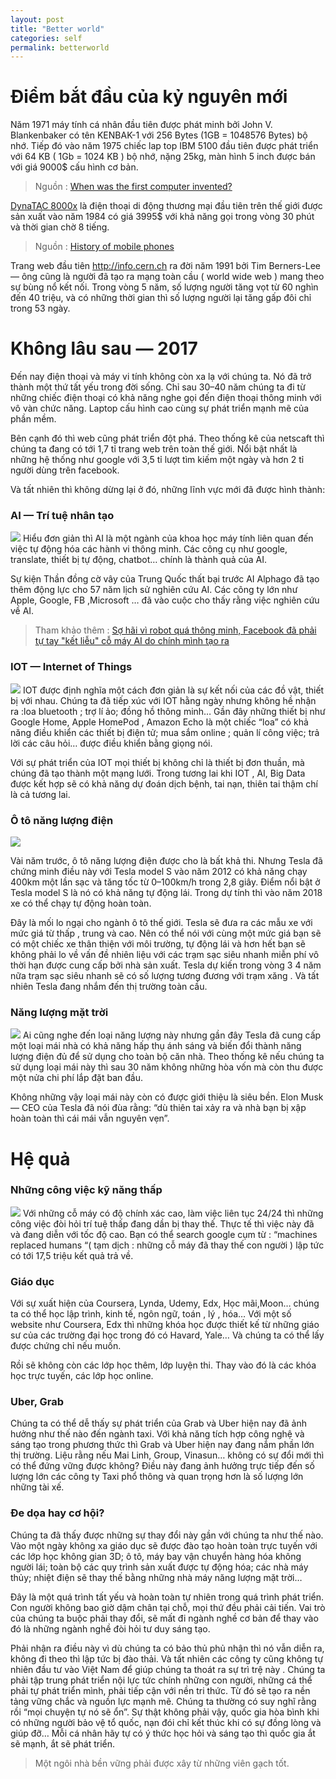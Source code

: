 ```yaml
---
layout: post
title: "Better world"
categories: self
permalink: betterworld
---
```


# Điểm bắt đầu của kỷ nguyên mới

Năm 1971 máy tính cá nhân đầu tiên được phát minh bởi John V. Blankenbaker có tên KENBAK-1 với 256 Bytes (1GB = 1048576 Bytes) bộ nhớ. Tiếp đó vào năm 1975 chiếc lap top IBM 5100 đầu tiên được phát triển với 64 KB ( 1Gb = 1024 KB ) bộ nhớ, nặng 25kg, màn hình 5 inch được bán với giá 9000\$ cấu hình cơ bản.

> Nguồn : [When was the first computer invented?](https://www.computerhope.com/issues/ch000984.htm)

[DynaTAC 8000x](https://en.wikipedia.org/wiki/Motorola_DynaTAC) là điện thoại di động thương mại đầu tiên trên thế giới được sản xuất vào năm 1984 có giá 3995\$ với khả năng gọi trong vòng 30 phút và thời gian chờ 8 tiếng.

> Nguồn : [History of mobile phones](https://en.wikipedia.org/wiki/History_of_mobile_phones)

Trang web đầu tiên http://info.cern.ch ra đời năm 1991 bởi Tim Berners-Lee — ông cũng là người đã tạo ra mạng toàn cầu ( world wide web ) mang theo sự bùng nổ kết nối. Trong vòng 5 năm, số lượng người tăng vọt từ 60 nghìn đến 40 triệu, và có những thời gian thì số lượng người lại tăng gấp đôi chỉ trong 53 ngày.

# Không lâu sau — 2017

Đến nay điện thoại và máy vi tính không còn xa lạ với chúng ta. Nó đã trở thành một thứ tất yếu trong đời sống. Chỉ sau 30–40 năm chúng ta đi từ những chiếc điện thoại có khả năng nghe gọi đến điện thoại thông minh với vô vàn chức năng. Laptop cấu hình cao cùng sự phát triển mạnh mẽ của phần mềm.

Bên cạnh đó thì web cũng phát triển đột phá. Theo thống kê của netscaft thì chúng ta đang có tới 1,7 tỉ trang web trên toàn thế giới. Nổi bật nhất là những hệ thống như google với 3,5 tỉ lượt tìm kiếm một ngày và hơn 2 tỉ người dùng trên facebook.

Và tất nhiên thì không dừng lại ở đó, những lĩnh vực mới đã được hình thành:

### AI — Trí tuệ nhân tạo

<img src='assets/img/posts/ai.jpg' class='img-center'>
Hiểu đơn giản thì AI là một ngành của khoa học máy tính liên quan đến việc tự động hóa các hành vi thông minh. Các công cụ như google, translate, thiết bị tự động, chatbot… chính là thành quả của AI.

Sự kiện Thần đồng cờ vây của Trung Quốc thất bại trước AI Alphago đã tạo thêm động lực cho 57 năm lịch sử nghiên cứu AI. Các công ty lớn như Apple, Google, FB ,Microsoft … đã vào cuộc cho thấy rằng việc nghiên cứu về AI.

> Tham khảo thêm : [Sợ hãi vì robot quá thông minh, Facebook đã phải tự tay "kết liễu" cỗ máy AI do chính mình tạo ra](http://genk.vn/so-hai-vi-robot-qua-thong-minh-facebook-da-phai-tu-tay-ket-lieu-co-may-ai-do-chinh-minh-tao-ra-20170730091154123.chn)

### IOT — Internet of Things

<img src='assets/img/posts/iot.jpg' class='img-center'>
IOT được định nghĩa một cách đơn giản là sự kết nối của các đồ vật, thiết bị với nhau. Chúng ta đã tiếp xúc với IOT hằng ngày nhưng không hề nhận ra :loa bluetooth ; trợ lí ảo; đồng hồ thông minh… Gần đây những thiết bị như Google Home, Apple HomePod , Amazon Echo là một chiếc “loa” có khả năng điều khiển các thiết bị điện tử; mua sắm online ; quản lí công việc; trả lời các câu hỏi… được điều khiển bằng giọng nói.

Với sự phát triển của IOT mọi thiết bị không chỉ là thiết bị đơn thuần, mà chúng đã tạo thành một mạng lưới. Trong tương lai khi IOT , AI, Big Data được kết hợp sẽ có khả năng dự đoán dịch bệnh, tai nạn, thiên tai thậm chí là cả tương lai.

### Ô tô năng lượng điện

<img src='assets/img/posts/model3.jpg' class='img-center'>

Vài năm trước, ô tô năng lượng điện được cho là bất khả thi. Nhưng Tesla đã chứng minh điều này với Tesla model S vào năm 2012 có khả năng chạy 400km một lần sạc và tăng tốc từ 0–100km/h trong 2,8 giây. Điểm nổi bật ở Tesla model S là nó có khả năng tự động lái. Trong dự tính thì vào năm 2018 xe có thể chạy tự động hoàn toàn.

Đây là mối lo ngại cho ngành ô tô thế giới. Tesla sẽ đưa ra các mẫu xe với mức giá từ thấp , trung và cao. Nên có thể nói với cùng một mức giá bạn sẽ có một chiếc xe thân thiện với môi trường, tự động lái và hơn hết bạn sẽ không phải lo về vấn đề nhiên liệu với các trạm sạc siêu nhanh miễn phí vô thời hạn được cung cấp bởi nhà sản xuất. Tesla dự kiến trong vòng 3 4 năm nữa trạm sạc siêu nhanh sẽ có số lượng tương đương với trạm xăng . Và tất nhiên Tesla đang nhắm đến thị trường toàn cầu.

### Năng lượng mặt trời

<img src='assets/img/posts/solar.jpg' class='img-center'>
Ai cũng nghe đến loại năng lượng này nhưng gần đây Tesla đã cung cấp một loại mái nhà có khả năng hấp thụ ánh sáng và biến đổi thành năng lượng điện đủ để sử dụng cho toàn bộ căn nhà. Theo thống kê nếu chúng ta sử dụng loại mái này thì sau 30 năm không những hòa vốn mà còn thu được một nửa chi phí lắp đặt ban đầu.

Không những vậy loại mái này còn có được giới thiệu là siêu bền. Elon Musk — CEO của Tesla đã nói đùa rằng: “dù thiên tai xảy ra và nhà bạn bị xập hoàn toàn thì cái mái vẫn nguyên vẹn”.

# Hệ quả

### Những công việc kỹ năng thấp

<img src='assets/img/posts/factory.jpg' class='img-center'>
Với những cỗ máy có độ chính xác cao, làm việc liên tục 24/24 thì những công việc đòi hỏi trí tuệ thấp đang dần bị thay thế. Thực tế thì việc này đã và đang diễn với tốc độ cao. Bạn có thể search google cụm từ : “machines replaced humans “( tạm dịch : những cỗ máy đã thay thế con người ) lập tức có tới 17,5 triệu kết quả trả về.

### Giáo dục

Với sự xuất hiện của Coursera, Lynda, Udemy, Edx, Học mãi,Moon… chúng ta có thể học lập trình, kinh tế, ngôn ngữ, toán , lý , hóa… Với một số website như Coursera, Edx thì những khóa học được thiết kế từ những giáo sư của các trường đại học trong đó có Havard, Yale… Và chúng ta có thể lấy được chứng chỉ nếu muốn.

Rồi sẽ không còn các lớp học thêm, lớp luyện thi. Thay vào đó là các khóa học trực tuyến, các lớp học online.

### Uber, Grab

Chúng ta có thể dễ thấy sự phát triển của Grab và Uber hiện nay đã ảnh hưởng như thế nào đến ngành taxi. Với khả năng tích hợp công nghệ và sáng tạo trong phương thức thì Grab và Uber hiện nay đang nắm phần lớn thị trường. Liệu rằng nếu Mai Linh, Group, Vinasun… không có sự đổi mới thì có thể đứng vững được không? Điều này đang ảnh hưởng trực tiếp đến số lượng lớn các công ty Taxi phổ thông và quan trọng hơn là số lượng lớn những tài xế.

### Đe dọa hay cơ hội?

Chúng ta đã thấy được những sự thay đổi này gần với chúng ta như thế nào. Vào một ngày không xa giáo dục sẽ được đào tạo hoàn toàn trực tuyến với các lớp học không gian 3D; ô tô, máy bay vận chuyển hàng hóa không người lái; toàn bộ các quy trình sản xuất được tự động hóa; các nhà máy thủy; nhiệt điện sẽ thay thế bằng những nhà máy năng lượng mặt trời…

Đây là một quá trình tất yếu và hoàn toàn tự nhiên trong quá trình phát triển. Con người không bao giờ dậm chân tại chỗ, mọi thứ đều phải cải tiến. Vai trò của chúng ta buộc phải thay đổi, sẽ mất đi ngành nghề cơ bản để thay vào đó là những ngành nghề đòi hỏi tư duy sáng tạo.

Phải nhận ra điều này vì dù chúng ta có bảo thủ phủ nhận thì nó vẫn diễn ra, không đi theo thì lập tức bị đào thải. Và tất nhiên các công ty cũng không tự nhiên đầu tư vào Việt Nam để giúp chúng ta thoát ra sự trì trệ này . Chúng ta phải tập trung phát triển nội lực tức chính những con người, những cá thể phải tự phát triển mình, phải tiếp cận với nền tri thức. Từ đó sẽ tạo ra nền tảng vững chắc và nguồn lực mạnh mẽ. Chúng ta thường có suy nghĩ rằng rồi “mọi chuyện tự nó sẽ ổn”. Sự thật không phải vậy, quốc gia hòa bình khi có những người bảo vệ tổ quốc, nạn đói chỉ kết thúc khi có sự đồng lòng và giúp đỡ… Mỗi cá nhân hãy tự có ý thức học hỏi và sáng tạo thì quốc gia ắt sẽ mạnh, ắt sẽ phát triển.

> Một ngôi nhà bền vững phải được xây từ những viên gạch tốt.
